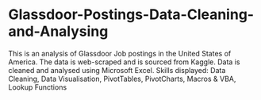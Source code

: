 # Glassdoor-Postings-Data-Cleaning-and-Analysing

This is an analysis of Glassdoor Job postings in the United States of America. The data is web-scraped and is sourced from Kaggle.
Data is cleaned and analysed using Microsoft Excel.
Skills displayed: Data Cleaning, Data Visualisation, PivotTables, PivotCharts, Macros & VBA, Lookup Functions
